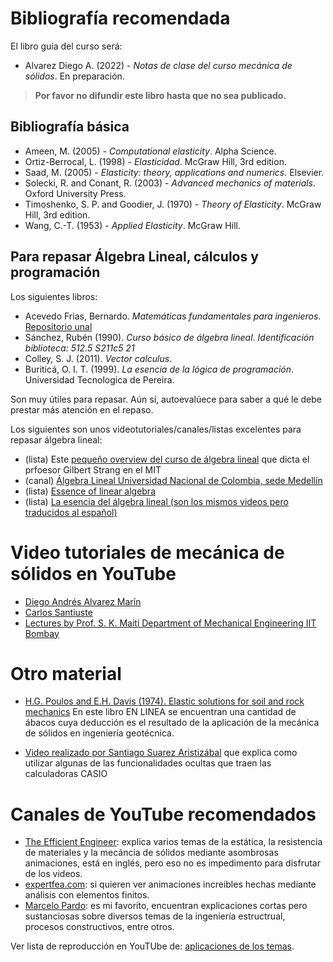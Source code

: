 # Bibliografía recomendada

El libro guía del curso será:
* Alvarez Diego A. (2022) - *Notas de clase del curso mecánica de sólidos*. En preparación.

>**Por favor no difundir este libro hasta que no sea publicado.**


## Bibliografía básica

* Ameen, M. (2005) - *Computational elasticity*. Alpha Science.
* Ortiz-Berrocal, L. (1998) - *Elasticidad*. McGraw Hill, 3rd edition.
* Saad, M. (2005) - *Elasticity: theory, applications and numerics*. Elsevier.
* Solecki, R. and Conant, R. (2003) - *Advanced mechanics of materials*. Oxford University Press.
* Timoshenko, S. P. and Goodier, J. (1970) - *Theory of Elasticity*. McGraw Hill, 3rd edition.
* Wang, C.-T. (1953) - *Applied Elasticity*. McGraw Hill.


## Para repasar Álgebra Lineal, cálculos y programación

Los siguientes libros:

* Acevedo Frias, Bernardo. *Matemáticas fundamentales para ingenieros*. [Repositorio unal](https://repositorio.unal.edu.co/bitstream/handle/unal/7173/bernardoacevedofrias.2003.pdf?sequence=1&isAllowed=y)
* Sánchez, Rubén (1990). *Curso básico de álgebra lineal*. *Identificación biblioteca: 512.5 S211c5 21*
* Colley, S. J. (2011). *Vector calculus*.
* Buriticá, O. I. T. (1999). *La esencia de la lógica de programación*. Universidad Tecnologica de Pereira.

Son muy útiles para repasar. Aún sí, autoevalúece para saber a qué le debe prestar más atención en el repaso.

Los siguientes son unos videotutoriales/canales/listas excelentes para repasar álgebra lineal:
* (lista) Este [pequeño overview del curso de álgebra lineal](https://www.youtube.com/playlist?list=PLUl4u3cNGP61iQEFiWLE21EJCxwmWvvek) que dicta el prfoesor Gilbert Strang en el MIT
* (canal) [Álgebra Lineal Universidad Nacional de Colombia, sede Medellín](https://www.youtube.com/channel/UCsE2po3zBjPxGYMH8UWJQ6w)
* (lista) [Essence of linear algebra](https://www.youtube.com/playlist?list=PLZHQObOWTQDPD3MizzM2xVFitgF8hE_ab)
* (lista) [La esencia del álgebra lineal (son los mismos videos pero traducidos al español)](https://www.youtube.com/channel/UCQbsk1JQNaskUlfdoyiWJDg/videos)


<!---
# Gráficos de esfuerzos 3D.

* [Gráficos del cubo con los esfuerzos en 3D](https://github.com/diegoandresalvarez/solidos/blob/master/archivos/Examen_1_estudio_tensiones/paralelepipedo_infinitesimal.pdf) (solo abre en Acrobat Reader)
* [Gráficos del tetraedro con los esfuerzos en 3D](https://github.com/diegoandresalvarez/solidos/blob/master/archivos/Examen_1_estudio_tensiones/tetraedro_infinitesimal.pdf) (solo abre en Acrobat Reader)
--->

# Video tutoriales de mecánica de sólidos en YouTube

* [Diego Andrés Alvarez Marín](https://www.youtube.com/channel/UCV0FtSuauv5WbcY-lLRMZ4g)
* [Carlos Santiuste](https://www.youtube.com/user/karlossantiuste)
* [Lectures by Prof. S. K. Maiti Department of Mechanical Engineering IIT Bombay](https://www.youtube.com/playlist?list=PL35EBF66D99E7A0EC)


# Otro material
* [H.G. Poulos and E.H. Davis (1974). Elastic solutions for soil and rock mechanics](http://research.engr.oregonstate.edu/usucger/PandD/PandD.htm) En este libro EN LINEA se encuentran una cantidad de ábacos cuya deducción es el resultado de la aplicación de la mecánica de sólidos en ingeniería geotécnica.
<!---
* [Página vieja del curso](http://sites.google.com/site/diegoandresalvarezmarin/s1_2009_solidos)
--->
* [Video realizado por Santiago Suarez Aristizábal](http://www.vimeo.com/28563461) que explica como utilizar algunas de las funcionalidades ocultas que traen las calculadoras CASIO


# Canales de YouTube recomendados

* [The Efficient Engineer](https://www.youtube.com/channel/UCXAS_Ekkq0iFJ9dSUIkcAkw): explica varios temas de la estática, la resistencia de materiales y la mecáncia de sólidos mediante asombrosas animaciones, está en inglés, pero eso no es impedimento para disfrutar de los videos.
* [expertfea.com](https://www.youtube.com/c/expertfeacom/featured): si quieren ver animaciones increibles hechas mediante análisis con elementos finitos.
* [Marcelo Pardo](https://www.youtube.com/user/hondamarz): es mi favorito, encuentran explicaciones cortas pero sustanciosas sobre diversos temas de la ingeniería estructrual, procesos constructivos, entre otros.

Ver lista de reproducción en YouTUbe de: [aplicaciones de los temas](https://youtube.com/playlist?list=PLFB8R5rtkrDov9yK8WiK7-nuxuR2iAddL). 
